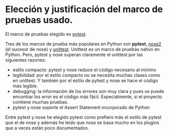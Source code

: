 # Elección y justificación del marco de pruebas usado.

El marco de pruebas elegido es [pytest](https://docs.pytest.org/en/stable/).

Tres de los marcos de prueba más populares en Python son **pytest**, [nose2](https://docs.nose2.io/en/latest/) (el sucesor de nose) y [unittest](https://docs.python.org/3/library/unittest.html). Unittest es un marco de pruebas nativo en Python. Pero, pytest y nose superan claramente el unittest por las siguientes razones:

- estilo compacto: pytest y nose reduce el código necesario al mínimo
- legibilidad: por el estilo compacto no se necesita muchas clases como en unittest. Y también por el estilo de pytest y nose se hace el código más legible. 
- debugging: la información de los errores son muy clara y pues se puede encontrar los error es el código más fácil. Especialmente, si el proyecto contiene muchas pruebas.
- pytest y nose soporte el Assert Statement incorporado de Python

Entre pytest y nose he elegido pytest como prefiero más el estilo de pytest que el de nose y además he leido que nose se basa mucho en los plugins que a veces están poco documentados. 




